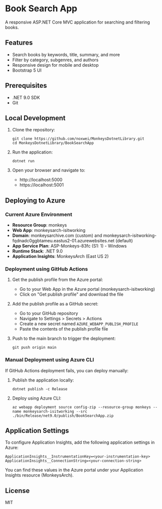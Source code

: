 # Book Search App

A responsive ASP.NET Core MVC application for searching and filtering books.

## Features

- Search books by keywords, title, summary, and more
- Filter by category, subgenres, and authors
- Responsive design for mobile and desktop
- Bootstrap 5 UI

## Prerequisites

- .NET 9.0 SDK
- Git

## Local Development

1. Clone the repository:
   ```
   git clone https://github.com/noxwei/MonkeysDotnetLibrary.git
   cd MonkeysDotnetLibrary/BookSearchApp
   ```

2. Run the application:
   ```
   dotnet run
   ```

3. Open your browser and navigate to:
   - http://localhost:5000
   - https://localhost:5001

## Deploying to Azure

### Current Azure Environment

- **Resource Group**: monkeys
- **Web App**: monkeysarch-isitworking
- **Domain**: monkeysarchive.com (custom) and monkeysarch-isitworking-fqdnadc0ggbtameu.eastus2-01.azurewebsites.net (default)
- **App Service Plan**: ASP-Monkeys-83fc (S1: 1) - Windows
- **Runtime Stack**: .NET 9.0
- **Application Insights**: MonkeysArch (East US 2)

### Deployment using GitHub Actions

1. Get the publish profile from the Azure portal:
   - Go to your Web App in the Azure portal (monkeysarch-isitworking)
   - Click on "Get publish profile" and download the file

2. Add the publish profile as a GitHub secret:
   - Go to your GitHub repository
   - Navigate to Settings > Secrets > Actions
   - Create a new secret named `AZURE_WEBAPP_PUBLISH_PROFILE`
   - Paste the contents of the publish profile file

3. Push to the main branch to trigger the deployment:
   ```
   git push origin main
   ```

### Manual Deployment using Azure CLI

If GitHub Actions deployment fails, you can deploy manually:

1. Publish the application locally:
   ```
   dotnet publish -c Release
   ```

2. Deploy using Azure CLI:
   ```
   az webapp deployment source config-zip --resource-group monkeys --name monkeysarch-isitworking --src ./bin/Release/net9.0/publish/BookSearchApp.zip
   ```

## Application Settings

To configure Application Insights, add the following application settings in Azure:

```
ApplicationInsights__InstrumentationKey=<your-instrumentation-key>
ApplicationInsights__ConnectionString=<your-connection-string>
```

You can find these values in the Azure portal under your Application Insights resource (MonkeysArch).

## License

MIT 